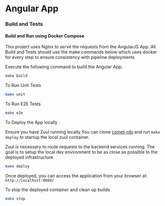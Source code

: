 # Angular App

### Build and Tests

#### Build and Run using Docker Compose

This project uses Nginx to serve the requests from the AngularJS App. All Build and Tests should use the make commands below which uses docker for every step to ensure consistency with pipeline deployments

Execute the following command to build the Angular App:

```bash
make build
```

To Run Unit Tests

```bash
make unit
```

To Run E2E Tests

```bash
make e2e
```

To Deploy the App locally

Ensure you have Zuul running locally You can clone [comet-rds](https://gitlab.com/unisyscomet/comet-zuul) and run `make deploy` to startup the local zuul container.

Zuul is necessary to route requests to the backend services running. The goal is to setup the local dev environment to be as close as possible to the deployed infrastructure

```bash
make deploy
```

Once deployed, you can access the application from your browser at: `http://localhost:8080/`

To stop the deployed container and clean up builds

```bash
make stop
```
